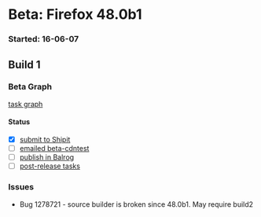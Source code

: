 # Beta: Firefox 48.0b1

### Started: 16-06-07

## Build 1

### Beta Graph
[task graph](https://tools.taskcluster.net/task-group-inspector/#yV_QtEsZTzKOv8H8GLR8aQ)


#### Status
- [x] [submit to Shipit](https://wiki.mozilla.org/Release:Release_Automation_on_Mercurial:Starting_a_Release#Submit_to_Ship_It)
- [ ] [emailed beta-cdntest](../how-tos/relpro.md#1-email-drivers-re-release-live-on-cdntest-channel)
- [ ] [publish in Balrog](../how-tos/relpro.md#3-publish-in-balrog)
- [ ] [post-release tasks](../how-tos/relpro.md#4-post-release-step)

### Issues
- Bug 1278721 - source builder is broken since 48.0b1. May require build2


